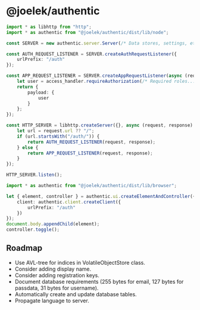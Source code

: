 # @joelek/authentic

```ts
import * as libhttp from "http";
import * as authentic from "@joelek/authentic/dist/lib/node";

const SERVER = new authentic.server.Server(/* Data stores, settings, etc... */);

const AUTH_REQUEST_LISTENER = SERVER.createAuthRequestListener({
	urlPrefix: "/auth"
});

const APP_REQUEST_LISTENER = SERVER.createAppRequestListener(async (request, access_handler) => {
	let user = access_handler.requireAuthorization(/* Required roles... */);
	return {
		payload: {
			user
		}
	};
});

const HTTP_SERVER = libhttp.createServer({}, async (request, response) => {
	let url = request.url ?? "/";
	if (url.startsWith("/auth/")) {
		return AUTH_REQUEST_LISTENER(request, response);
	} else {
		return APP_REQUEST_LISTENER(request, response);
	}
});

HTTP_SERVER.listen();
```

```ts
import * as authentic from "@joelek/authentic/dist/lib/browser";

let { element, controller } = authentic.ui.createElementAndController({
	client: authentic.client.createClient({
		urlPrefix: "/auth"
	})
});
document.body.appendChild(element);
controller.toggle();
```

## Roadmap

* Use AVL-tree for indices in VolatileObjectStore class.
* Consider adding display name.
* Consider adding registration keys.
* Document database requirements (255 bytes for email, 127 bytes for passdata, 31 bytes for username).
* Automatically create and update database tables.
* Propagate language to server.
